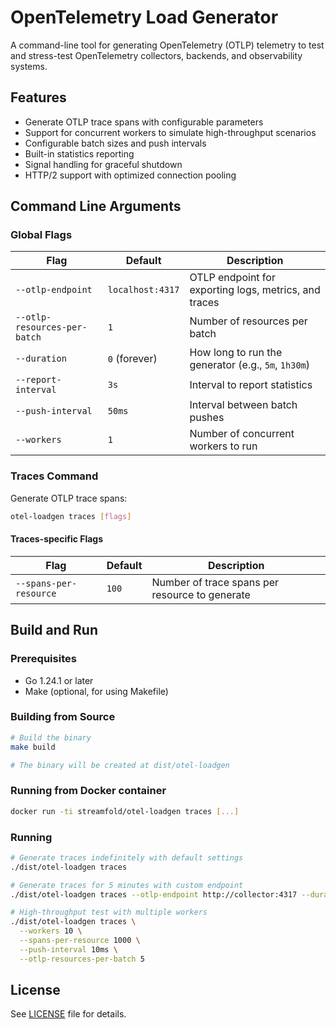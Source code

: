 # OpenTelemetry Load Generator

A command-line tool for generating OpenTelemetry (OTLP) telemetry to test and stress-test OpenTelemetry collectors, backends, and observability systems.

## Features

- Generate OTLP trace spans with configurable parameters
- Support for concurrent workers to simulate high-throughput scenarios
- Configurable batch sizes and push intervals
- Built-in statistics reporting
- Signal handling for graceful shutdown
- HTTP/2 support with optimized connection pooling

## Command Line Arguments

### Global Flags

| Flag                         | Default          | Description                                           |
| ---------------------------- | ---------------- | ----------------------------------------------------- |
| `--otlp-endpoint`            | `localhost:4317` | OTLP endpoint for exporting logs, metrics, and traces |
| `--otlp-resources-per-batch` | `1`              | Number of resources per batch                         |
| `--duration`                 | `0` (forever)    | How long to run the generator (e.g., `5m`, `1h30m`)   |
| `--report-interval`          | `3s`             | Interval to report statistics                         |
| `--push-interval`            | `50ms`           | Interval between batch pushes                         |
| `--workers`                  | `1`              | Number of concurrent workers to run                   |

### Traces Command

Generate OTLP trace spans:

```bash
otel-loadgen traces [flags]
```

#### Traces-specific Flags

| Flag                   | Default | Description                                    |
| ---------------------- | ------- | ---------------------------------------------- |
| `--spans-per-resource` | `100`   | Number of trace spans per resource to generate |

## Build and Run

### Prerequisites

- Go 1.24.1 or later
- Make (optional, for using Makefile)

### Building from Source

```bash
# Build the binary
make build

# The binary will be created at dist/otel-loadgen
```

### Running from Docker container

```bash
docker run -ti streamfold/otel-loadgen traces [...]
```

### Running

```bash
# Generate traces indefinitely with default settings
./dist/otel-loadgen traces

# Generate traces for 5 minutes with custom endpoint
./dist/otel-loadgen traces --otlp-endpoint http://collector:4317 --duration 5m

# High-throughput test with multiple workers
./dist/otel-loadgen traces \
  --workers 10 \
  --spans-per-resource 1000 \
  --push-interval 10ms \
  --otlp-resources-per-batch 5
```

## License

See [LICENSE](LICENSE) file for details.
